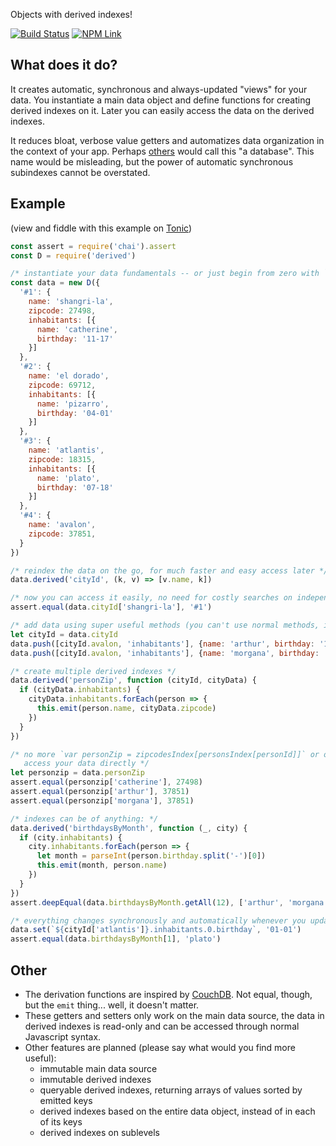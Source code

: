 Objects with derived indexes!

[![Build Status](https://travis-ci.org/fiatjaf/derived.svg?branch=master)](https://travis-ci.org/fiatjaf/derived)
[![NPM Link](https://nodei.co/npm/derived.png)](https://npmjs.com/derived)

## What does it do?

It creates automatic, synchronous and always-updated "views" for your data. You instantiate a main data object and define functions for creating derived indexes on it. Later you can easily access the data on the derived indexes.

It reduces bloat, verbose value getters and automatizes data organization in the context of your app. Perhaps [others](http://www.taffydb.com/) would call this "a database". This name would be misleading, but the power of automatic synchronous subindexes cannot be overstated.

## Example

(view and fiddle with this example on [Tonic](https://tonicdev.com/npm/derived))

```javascript
const assert = require('chai').assert
const D = require('derived')

/* instantiate your data fundamentals -- or just begin from zero with `new D()` */
const data = new D({
  '#1': {
    name: 'shangri-la',
    zipcode: 27498,
    inhabitants: [{
      name: 'catherine',
      birthday: '11-17'
    }]
  },
  '#2': {
    name: 'el dorado',
    zipcode: 69712,
    inhabitants: [{
      name: 'pizarro',
      birthday: '04-01'
    }]
  },
  '#3': {
    name: 'atlantis',
    zipcode: 18315,
    inhabitants: [{
      name: 'plato',
      birthday: '07-18'
    }]
  },
  '#4': {
    name: 'avalon',
    zipcode: 37851,
  }
})

/* reindex the data on the go, for much faster and easy access later */
data.derived('cityId', (k, v) => [v.name, k])

/* now you can access it easily, no need for costly searches on independent index management */
assert.equal(data.cityId['shangri-la'], '#1')

/* add data using super useful methods (you can't use normal methods, it's a Javascript limitation) */
let cityId = data.cityId
data.push([cityId.avalon, 'inhabitants'], {name: 'arthur', birthday: '12-30'})
data.push([cityId.avalon, 'inhabitants'], {name: 'morgana', birthday: '12-31'})

/* create multiple derived indexes */
data.derived('personZip', function (cityId, cityData) {
  if (cityData.inhabitants) {
    cityData.inhabitants.forEach(person => {
      this.emit(person.name, cityData.zipcode)
    })
  }
})

/* no more `var personZip = zipcodesIndex[personsIndex[personId]]` or other verbose tricks
   access your data directly */
let personzip = data.personZip
assert.equal(personzip['catherine'], 27498)
assert.equal(personzip['arthur'], 37851)
assert.equal(personzip['morgana'], 37851)

/* indexes can be of anything: */
data.derived('birthdaysByMonth', function (_, city) {
  if (city.inhabitants) {
    city.inhabitants.forEach(person => {
      let month = parseInt(person.birthday.split('-')[0])
      this.emit(month, person.name)
    })
  }
})
assert.deepEqual(data.birthdaysByMonth.getAll(12), ['arthur', 'morgana'])

/* everything changes synchronously and automatically whenever you update the main data source */
data.set(`${cityId['atlantis']}.inhabitants.0.birthday`, '01-01')
assert.equal(data.birthdaysByMonth[1], 'plato')
```

## Other

* The derivation functions are inspired by [CouchDB](http://docs.couchdb.org/en/1.6.1/). Not equal, though, but the `emit` thing... well, it doesn't matter.
* These getters and setters only work on the main data source, the data in derived indexes is read-only and can be accessed through normal Javascript syntax.
* Other features are planned (please say what would you find more useful):
  * immutable main data source
  * immutable derived indexes
  * queryable derived indexes, returning arrays of values sorted by emitted keys
  * derived indexes based on the entire data object, instead of in each of its keys
  * derived indexes on sublevels
